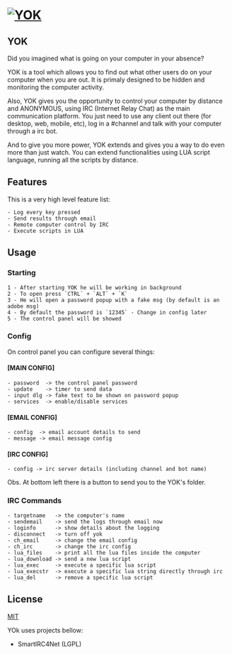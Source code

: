 # [![YOK](https://github.com/erickjung/yok/blob/master/Yok/Resources/logo.png?raw=true)](#)

## YOK

Did you imagined what is going on your computer in your absence?

YOK is a tool which allows you to find out what other users do on your computer when you are out. 
It is primaly designed to be hidden and monitoring the computer activity.

Also, YOK gives you the opportunity to control your computer by distance and ANONYMOUS, using IRC (Internet Relay Chat) as the main communication platform. You just need to use any client out there (for desktop, web, mobile, etc), log in a #channel and talk with your computer through a irc bot.

And to give you more power, YOK extends and gives you a way to do even more than just watch. 
You can extend functionalities using LUA script language, running all the scripts by distance.

## Features

This is a very high level feature list:

```
- Log every key pressed
- Send results through email
- Remote computer control by IRC
- Execute scripts in LUA
```

## Usage

### Starting

```
1 - After starting YOK he will be working in background
2 - To open press `CTRL` + `ALT` + `K`
3 - He will open a password popup with a fake msg (by default is an adobe msg)
4 - By default the password is `12345` - Change in config later
5 - The control panel will be showed
```

### Config

On control panel you can configure several things:

#### [MAIN CONFIG]

```
- password  -> the control panel password
- update    -> timer to send data
- input dlg -> fake text to be shown on password popup
- services  -> enable/disable services
```

#### [EMAIL CONFIG]

```
- config  -> email account details to send
- message -> email message config
```

#### [IRC CONFIG]

```
- config -> irc server details (including channel and bot name)
```

Obs. At bottom left there is a button to send you to the YOK's folder.

### IRC Commands

```
- targetname   -> the computer's name
- sendemail    -> send the logs through email now
- loginfo      -> show details about the logging 
- disconnect   -> turn off yok
- ch_email     -> change the email config
- ch_irc       -> change the irc config
- lua_files    -> print all the lua files inside the computer
- lua_download -> send a new lua script 
- lua_exec     -> execute a specific lua script
- lua_execstr  -> execute a specific lua string directly through irc
- lua_del      -> remove a specific lua script
```

## License
[MIT](https://github.com/erickjung/yok/blob/master/LICENSE)

YOk uses projects bellow:

- SmartIRC4Net (LGPL)
